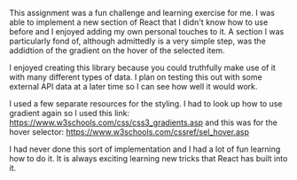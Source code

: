 This assignment was a fun challenge and learning exercise for me. I was able to implement a new section of React that I didn't know how to use before and I enjoyed adding my own personal touches to it. 
A section I was particularly fond of, although admittedly is a very simple step, was the addidtion of the gradient on the hover of the selected item. 

I enjoyed creating this library because you could truthfully make use of it with many different types of data. I plan on testing this out with some external API data at a later time so I can see how well it would work. 

I used a few separate resources for the styling. I had to look up how to use gradient again so I used this link: https://www.w3schools.com/css/css3_gradients.asp
and this was for the hover selector: https://www.w3schools.com/cssref/sel_hover.asp

I had never done this sort of implementation and I had a lot of fun learning how to do it. It is always exciting learning new tricks that React has built into it.


